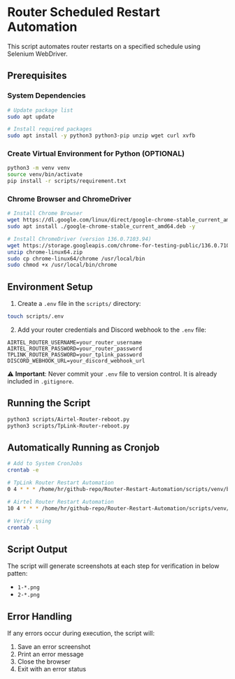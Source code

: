 # Router Scheduled Restart Automation

This script automates router restarts on a specified schedule using Selenium WebDriver.

## Prerequisites

### System Dependencies

```bash
# Update package list
sudo apt update

# Install required packages
sudo apt install -y python3 python3-pip unzip wget curl xvfb
```

### Create Virtual Environment for Python (OPTIONAL)
```bash
python3 -m venv venv
source venv/bin/activate
pip install -r scripts/requirement.txt
```

### Chrome Browser and ChromeDriver

```bash
# Install Chrome Browser
wget https://dl.google.com/linux/direct/google-chrome-stable_current_amd64.deb
sudo apt install ./google-chrome-stable_current_amd64.deb -y

# Install ChromeDriver (version 136.0.7103.94)
wget https://storage.googleapis.com/chrome-for-testing-public/136.0.7103.94/linux64/chrome-linux64.zip
unzip chrome-linux64.zip
sudo cp chrome-linux64/chrome /usr/local/bin
sudo chmod +x /usr/local/bin/chrome
```

## Environment Setup

1. Create a `.env` file in the `scripts/` directory:

```bash
touch scripts/.env
```

2. Add your router credentials and Discord webhook to the `.env` file:

```plaintext
AIRTEL_ROUTER_USERNAME=your_router_username
AIRTEL_ROUTER_PASSWORD=your_router_password
TPLINK_ROUTER_PASSWORD=your_tplink_password
DISCORD_WEBHOOK_URL=your_discord_webhook_url
```

⚠️ **Important**: Never commit your `.env` file to version control. It is already included in `.gitignore`.

## Running the Script

```bash
python3 scripts/Airtel-Router-reboot.py
python3 scripts/TpLink-Router-reboot.py
```

## Automatically Running as Cronjob
```bash
# Add to System CronJobs
crontab -e

# TpLink Router Restart Automation
0 4 * * * /home/hr/github-repo/Router-Restart-Automation/scripts/venv/bin/python3 /home/hr/github-repo/Router-Restart-Automation/scripts/TpLink-Router-reboot.py >> /home/hr/github-repo/Router-Restart-Automation/scripts/TpLink-Router-reboot.log 2>&1

# Airtel Router Restart Automation
10 4 * * * /home/hr/github-repo/Router-Restart-Automation/scripts/venv/bin/python3 /home/hr/github-repo/Router-Restart-Automation/scripts/Airtel-Router-reboot.py >> /home/hr/github-repo/Router-Restart-Automation/scripts/Airtel-Router-reboot.log 2>&1

# Verify using 
crontab -l
```

## Script Output

The script will generate screenshots at each step for verification in below patten:
- `1-*.png`
- `2-*.png`

## Error Handling

If any errors occur during execution, the script will:
1. Save an error screenshot
2. Print an error message
3. Close the browser
4. Exit with an error status



